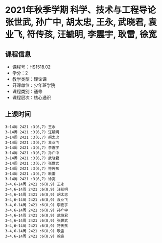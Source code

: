 # 2021年秋季学期 科学、技术与工程导论 张世武, 孙广中, 胡太忠, 王永, 武晓君, 袁业飞, 符传孩, 汪毓明, 李震宇, 耿雷, 徐宽






## 课程信息

- 课程号：HS1518.02
- 学分：2
- 教学类型：理论课
- 开课单位：少年班学院
- 课程类别：通修
- 课程层次：核心通识

## 上课时间

```
3~14周 2421 :3(6,7) 王永
3~14周 2421 :3(6,7) 汪毓明
3~14周 2421 :3(6,7) 胡太忠
3~14周 2421 :3(6,7) 袁业飞
3~14周 2421 :3(6,7) 李震宇
3~14周 2421 :3(6,7) 孙广中
3~14周 2421 :3(6,7) 武晓君
3~14周 2421 :3(6,7) 张世武
3~14周 2421 :3(6,7) 符传孩
3~14周 2421 :3(6,7) 耿雷
3~14周 2421 :3(6,7) 徐宽
3~4,6~14周 2421 :6(8,9) 王永
3~4,6~14周 2421 :6(8,9) 汪毓明
3~4,6~14周 2421 :6(8,9) 胡太忠
3~4,6~14周 2421 :6(8,9) 袁业飞
3~4,6~14周 2421 :6(8,9) 李震宇
3~4,6~14周 2421 :6(8,9) 孙广中
3~4,6~14周 2421 :6(8,9) 武晓君
3~4,6~14周 2421 :6(8,9) 张世武
3~4,6~14周 2421 :6(8,9) 符传孩
3~4,6~14周 2421 :6(8,9) 耿雷
3~4,6~14周 2421 :6(8,9) 徐宽
```

